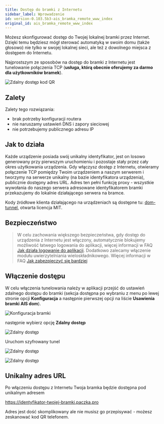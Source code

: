 ```yaml
---
title: Dostęp do bramki z Internetu
sidebar_label: Wprowadzenie
id: version-0.103.5b3-ais_bramka_remote_www_index
original_id: ais_bramka_remote_www_index
---
```



Możesz skonfigurować dostęp do Twojej lokalnej bramki przez Internet. Dzięki temu będziesz mógł sterować automatyką w swoim domu (także głosowo) nie tylko w swojej lokalnej sieci, ale też z dowolnego miejsca z dostępem do Internetu.

Najprostszym ze sposobów na dostęp do bramki z Internetu jest tunelowanie połączenia TCP (**usługa, którą obecnie oferujemy za darmo dla użytkowników bramek**).

![Zdalny dostęp kod QR](/AIS-docs/img/en/bramka/http_remote_access_qr.png)

## Zalety

Zalety tego rozwiązania:
- brak potrzeby konfiguracji routera
- nie naruszamy ustawień DNS i zapory sieciowej
- nie potrzebujemy publicznego adresu IP

## Jak to działa

Każde urządzenie posiada swój unikalny identyfikator, jest on losowo generowany przy pierwszym uruchomieniu i pozostaje stały przez cały okres użytkowania urządzenia.
Gdy włączysz dostęp z Internetu, otwieramy połączenie TCP pomiędzy Twoim urządzeniem a naszym serwerem i tworzymy na serwerze unikalny (na bazie identyfikatora urządzenia), publicznie dostępny adres URL.
Adres ten pełni funkcję proxy - wszystkie wywołania do naszego serwera adresowane identyfikatorem bramki przekazujemy do lokalnie działającego serwera na bramce.

Kody źródłowe klienta działającego na urządzeniach są dostępne tu: [dom-tunnel](https://www.npmjs.com/package/dom-tunnel), otwarta licencja MIT.


## Bezpieczeństwo

> W celu zachowania większego bezpieczeństwa, gdy dostęp do urządzenia z Internetu jest włączony, automatycznie blokujemy możliwość łatwego logowania do aplikacji, więcej informacji w FAQ [Jak działa logowanie do aplikacji](/AIS-docs/docs/en/ais_faq_authentication.html). Dodatkowo zalecamy włączenie modułu uwierzytelniania wieloskładnikowego. Więcej informacji w FAQ [Jak zabezpieczyć się bardziej](/AIS-docs/docs/en/ais_faq_authentication.html#jak-zabezpieczyć-się-bardziej)



## Włączenie dostępu

W celu włączenia tunelowania należy w aplikacji przejść do ustawień zdalnego dostępu do bramki (sekcja dostępna po wybraniu z menu po lewej stronie opcji **Konfiguracja** a następnie pierwszej opcji na liście **Usawienia bramki AIS dom**).


![Konfiguracja bramki](/AIS-docs/img/en/bramka/http_remote_access_step_1.png)

następnie wybierz opcję **Zdalny dostęp**


![Zdalny dostęp](/AIS-docs/img/en/bramka/http_remote_access_step_2.png)   

Uruchom szyfrowany tunel

![Zdalny dostęp](/AIS-docs/img/en/bramka/http_remote_access_step_3.png)   

![Zdalny dostęp](/AIS-docs/img/en/bramka/http_remote_access_step_4.png)   


## Unikalny adres URL

Po włączeniu dostępu z Internetu Twoja bramka będzie dostępna pod unikalnym adresem

https://identyfikator-twojej-bramki.paczka.pro


Adres jest dość skomplikowany ale nie musisz go przepisywać - możesz zeskanować kod QR telefonem.
